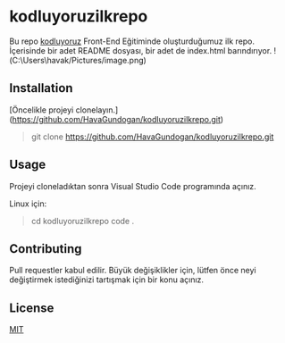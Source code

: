 # kodluyoruzilkrepo
Bu repo [kodluyoruz](https://kodluyoruz.org/tr) Front-End Eğitiminde oluşturduğumuz ilk repo. İçerisinde bir adet README dosyası, bir adet de index.html barındırıyor.
!(C:\Users\havak/Pictures/image.png)
## Installation
[Öncelikle projeyi clonelayın.] (https://github.com/HavaGundogan/kodluyoruzilkrepo.git)
>git clone https://github.com/HavaGundogan/kodluyoruzilkrepo.git
## Usage
Projeyi cloneladıktan sonra Visual Studio Code programında açınız.

Linux için:
> cd kodluyoruzilkrepo code .
## Contributing
Pull requestler kabul edilir. Büyük değişiklikler için, lütfen önce neyi değiştirmek istediğinizi tartışmak için bir konu açınız.
## License
[MIT](https://choosealicense.com/licenses/mit/)